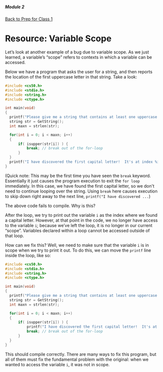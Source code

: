 ##### Module 2
[Back to Prep for Class 1](../../class1-prep#scope)
# Resource: Variable Scope

Let’s look at another example of a bug due to variable scope. As we just learned, a variable’s “scope” refers to contexts in which a variable can be accessed.  

Below we have a program that asks the user for a string, and then reports the location of the first uppercase letter in that string. Take a look:

```c
#include <cs50.h>
#include <stdio.h>
#include <string.h>
#include <ctype.h>

int main(void)
{
  printf("Please give me a string that contains at least one uppercase letter\n");
  string str = GetString();
  int maxn = strlen(str);

  for(int i = 0; i < maxn; i++)
  {
      if( isupper(str[i]) ) {
          break; // break out of the for-loop
      }
  }
  printf("I have discovered the first capital letter!  It's at index %i\n", i);
}
```

(Quick note: This may be the first time you have seen the `break` keyword. Essentially it just causes the program execution to exit the `for loop` immediately. In this case, we have found the first capital letter, so we don't need to continue looping over the string. Using `break` here causes execution to skip down right away to the next line, `printf("I have discovered ...`)

The above code fails to compile.  Why is this?

After the loop, we try to print out the variable `i` as the index where we found a capital letter.  However, at that point in the code, we no longer have access to the variable `i`; because we’ve left the loop, it is no longer in our current “scope”. Variables declared within a loop cannot be accessed outside of that loop.

How can we fix this?  Well, we need to make sure that the variable `i` is in scope when we try to print it out.  To do this, we can move the `printf` line inside the loop, like so:

```c
#include <cs50.h>
#include <stdio.h>
#include <string.h>
#include <ctype.h>

int main(void)
{
  printf("Please give me a string that contains at least one uppercase letter\n");
  string str = GetString();
  int maxn = strlen(str);

  for(int i = 0; i < maxn; i++)
  {
      if( isupper(str[i]) ) {
          printf("I have discovered the first capital letter!  It's at index %i\n", i);
          break; // break out of the for-loop
      }
  }
}
```

This should compile correctly.  There are many ways to fix this program, but all of them must fix the fundamental problem with the original: when we wanted to access the variable `i`, it was not in scope.
